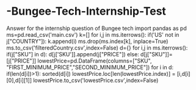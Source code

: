 # -Bungee-Tech-Internship-Test
Answer for the internship question of Bungee tech
import pandas as pd 
ms=pd.read_csv('main.csv')
k=[]
for i,j in ms.iterrows():
    if('US' not in j["COUNTRY"]):
        k.append(i)
ms.drop(ms.index[k], inplace=True)
ms.to_csv('filteredCountry.csv',index=False)
d={}
for i,j in ms.iterrows():
    if(j["SKU"] in d):
        d[j['SKU']].append(j["PRICE"])
    else:
        d[j["SKU"]]=[j["PRICE"]]
lowestPrice=pd.DataFrame(columns=["SKU", "FIRST_MINIMUM_PRICE","SECOND_MINIMUM_PRICE"])
for i in d:
    if(len(d[i])>1):
        sorted(d[i])
        lowestPrice.loc[len(lowestPrice.index)] = [i,d[i][0],d[i][1]]
lowestPrice.to_csv('lowestPrice.csv',index=False)
    

